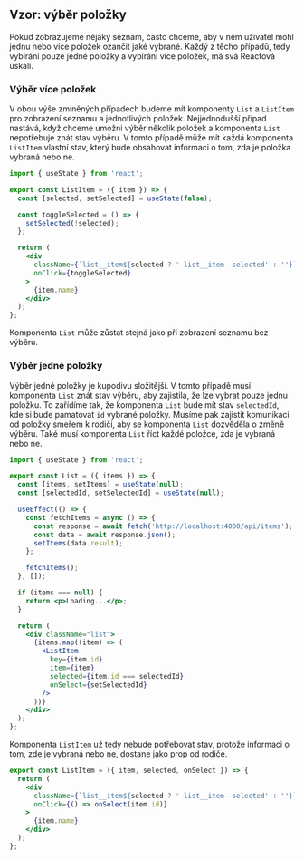 ## Vzor: výběr položky

Pokud zobrazujeme nějaký seznam, často chceme, aby v něm uživatel mohl jednu nebo více položek ozančit jaké vybrané. Každý z těcho případů, tedy vybírání pouze jedné položky a vybírání více položek, má svá Reactová úskalí.

### Výběr více položek

V obou výše zmíněných případech budeme mít komponenty `List` a `ListItem` pro zobrazení seznamu a jednotlivých položek. Nejjednodušší případ nastává, když chceme umožni výběr několik položek a komponenta `List` nepotřebuje znát stav výběru. V tomto případě může mít každá komponenta `ListItem` vlastní stav, který bude obsahovat informaci o tom, zda je položka vybraná nebo ne.

```jsx
import { useState } from 'react';

export const ListItem = ({ item }) => {
  const [selected, setSelected] = useState(false);

  const toggleSelected = () => {
    setSelected(!selected);
  };

  return (
    <div
      className={`list__item${selected ? ' list__item--selected' : ''}`}
      onClick={toggleSelected}
    >
      {item.name}
    </div>
  );
};
```

Komponenta `List` může zůstat stejná jako při zobrazení seznamu bez výběru.

### Výběr jedné položky

Výběr jedné položky je kupodivu složitější. V tomto případě musí komponenta `List` znát stav výběru, aby zajistila, že lze vybrat pouze jednu položku. To zařídíme tak, že komponenta `List` bude mít stav `selectedId`, kde si bude pamatovat `id` vybrané položky. Musíme pak zajistit komunikaci od položky smeřem k rodiči, aby se komponenta `List` dozvěděla o změně výběru. Také musí komponenta `List` říct každé položce, zda je vybraná nebo ne.

```jsx
import { useState } from 'react';

export const List = ({ items }) => {
  const [items, setItems] = useState(null);
  const [selectedId, setSelectedId] = useState(null);

  useEffect(() => {
    const fetchItems = async () => {
      const response = await fetch('http://localhost:4000/api/items');
      const data = await response.json();
      setItems(data.result);
    };

    fetchItems();
  }, []);

  if (items === null) {
    return <p>Loading...</p>;
  }

  return (
    <div className="list">
      {items.map((item) => (
        <ListItem
          key={item.id}
          item={item}
          selected={item.id === selectedId}
          onSelect={setSelectedId}
        />
      ))}
    </div>
  );
};
```

Komponenta `ListItem` už tedy nebude potřebovat stav, protože informaci o tom, zde je vybraná nebo ne, dostane jako prop od rodiče.

```jsx
export const ListItem = ({ item, selected, onSelect }) => {
  return (
    <div
      className={`list__item${selected ? ' list__item--selected' : ''}`}
      onClick={() => onSelect(item.id)}
    >
      {item.name}
    </div>
  );
};
```
